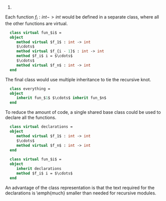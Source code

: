 1.
  Each function $f_i : int -> int$ would be defined in a separate class,
  where all the other functions are virtual.
  
```ocaml
  class virtual fun_$i$ =
  object
     method virtual $f_1$ : int -> int
     $\cdots$
     method virtual $f_{i - 1}$ : int -> int
     method $f_i$ i = $\cdots$
     $\cdots$
     method virtual $f_n$ : int -> int
  end
```
  The final class would use multiple inheritance to tie the recursive knot.
```ocaml
  class everything =
  object
     inherit fun_$1$ $\cdots$ inherit fun_$n$
  end
```
  To reduce the amount of code, a single shared base class could be used
  to declare all the functions.
  
```ocaml
  class virtual declarations =
  object
     method virtual $f_1$ : int -> int
     $\cdots$
     method virtual $f_n$ : int -> int
  end
  
  class virtual fun_$i$ =
  object
     inherit declarations
     method $f_i$ i = $\cdots$
  end
```
  An advantage of the class representation is that the text required
  for the declarations is \emph{much} smaller than needed for recursive
  modules.

